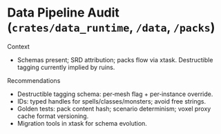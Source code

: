 # Data Pipeline Audit (`crates/data_runtime`, `/data`, `/packs`)

Context
- Schemas present; SRD attribution; packs flow via xtask. Destructible tagging currently implied by ruins.

Recommendations
- Destructible tagging schema: per‑mesh flag + per‑instance override.
- IDs: typed handles for spells/classes/monsters; avoid free strings.
- Golden tests: pack content hash; scenario determinism; voxel proxy cache format versioning.
- Migration tools in xtask for schema evolution.
